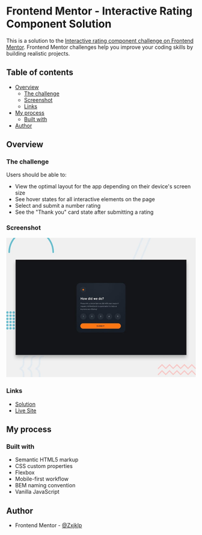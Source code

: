 # Frontend Mentor - Interactive Rating Component Solution

This is a solution to the [Interactive rating component challenge on Frontend Mentor](https://www.frontendmentor.io/challenges/interactive-rating-component-koxpeBUmI). Frontend Mentor challenges help you improve your coding skills by building realistic projects.

## Table of contents

- [Overview](#overview)
  - [The challenge](#the-challenge)
  - [Screenshot](#screenshot)
  - [Links](#links)
- [My process](#my-process)
  - [Built with](#built-with)
- [Author](#author)


## Overview

### The challenge

Users should be able to:

- View the optimal layout for the app depending on their device's screen size
- See hover states for all interactive elements on the page
- Select and submit a number rating
- See the "Thank you" card state after submitting a rating

### Screenshot

![](./preview.jpg)

### Links

- [Solution](https://your-solution-url.com)
- [Live Site](https://zxjklp.github.io/interactive-rating-component/)

## My process

### Built with

- Semantic HTML5 markup
- CSS custom properties
- Flexbox
- Mobile-first workflow
- BEM naming convention
- Vanilla JavaScript

## Author

- Frontend Mentor - [@Zxjklp](https://www.frontendmentor.io/profile/Zxjklp)
